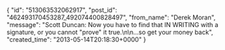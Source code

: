  {
   "id": "513063532062917",
   "post_id": "462493170453287_492074400828497",
   "from_name": "Derek Moran",
   "message": "Scott Duncan: Now you have to find that IN WRITING with a signature, or you cannot \"prove\" it true.\n\n...so get your money back",
   "created_time": "2013-05-14T20:18:30+0000"
 }
